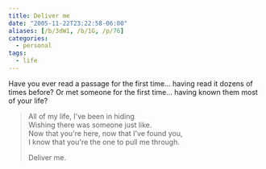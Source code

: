 ```yaml
---
title: Deliver me
date: "2005-11-22T23:22:58-06:00"
aliases: [/b/3dW1, /b/1G, /p/76]
categories:
  - personal
tags:
  - life
---
```


Have you ever read a passage for the first time... having read it dozens of times before? Or met someone for the first
time... having known them most of your life?

> All of my life, I've been in hiding<br>
> Wishing there was someone just like.<br>
> Now that you're here, now that I've found you,<br>
> I know that you're the one to pull me through.
>
> Deliver me.
